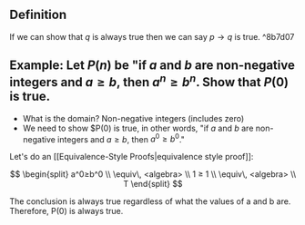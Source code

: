 ## Definition

If we can show that $q$ is always true then we can say $p\to q$ is true. ^8b7d07

## Example: Let $P(n)$ be "if $a$ and $b$ are non-negative integers and $a≥b$, then $a^n≥b^n$. Show that $P(0)$ is true.

- What is the domain? Non-negative integers (includes zero)
- We need to show $P(0) is true, in other words, "if $a$ and $b$ are non-negative integers and $a≥b$, then $a^0≥b^0$."

Let's do an [[Equivalence-Style Proofs|equivalence style proof]]:

$$
\begin{split}
a^0≥b^0 \\
\equiv\, <algebra> \\
1 ≥ 1 \\
\equiv\, <algebra> \\
T
\end{split}
$$

The conclusion is always true regardless of what the values of a and b are. Therefore, P(0) is always true.
